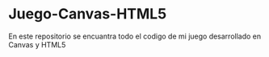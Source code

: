 # Juego-Canvas-HTML5
En este repositorio se encuantra todo el codigo de mi juego desarrollado en Canvas y HTML5
